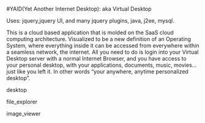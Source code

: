 #YAID(Yet Another Internet Desktop): aka Virtual Desktop

Uses: jquery,jquery UI, and many jquery plugins, java, j2ee, mysql.

This is a cloud based application that is molded on the SaaS cloud computing architecture. Visualized to be a new definition of an Operating System, where everything inside it can be accessed from everywhere within a seamless network, the internet. All you need to do is login into your Virtual Desktop server with a normal Internet Browser, and you have access to your personal desktop, with your applications, documents, music, movies... just like you left it. In other words “your anywhere, anytime personalized desktop”.




desktop

file_explorer

image_viewer
